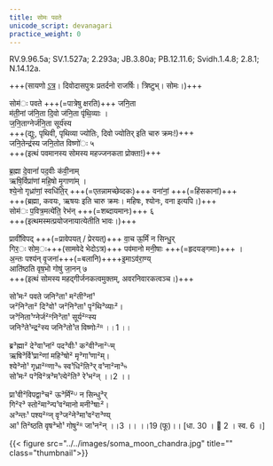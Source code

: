 ```yaml
---
title: सोमः पवते
unicode_script: devanagari
practice_weight: 0
---
```



RV.9.96.5a; SV.1.527a; 2.293a; JB.3.80a; PB.12.11.6; Svidh.1.4.8; 2.8.1; N.14.12a.

+++(सायणो [ऽत्र](https://archive.org/stream/RgVedaWithSayanasCommentaryPart4/rv_sayanabhasya_part4#page/n303/mode/2up&sa=D&ust=1542425956294000)। दिवोदासपुत्रः प्रतर्दनो राजर्षिः। त्रिष्टुभ्। सोमः।)+++

सोम॑ः पवते +++(=पात्रेषु क्षरति)+++ जनि॒ता  
म॑ती॒नां ज॑नि॒ता दि॒वो ज॑नि॒ता पृ॑थि॒व्याः ।  
ज॒नि॒ताग्नेर्ज॑नि॒ता सूर्य॑स्य  
+++(द्युः, पृथिवी, पृथिव्या ज्योतिः, दिवो ज्योतिर् इति चारु क्रमः!)+++  
जनि॒तेन्द्र॑स्य जनि॒तोत विष्णो॑ः ५  
+++(इत्थं पवमानस्य सोमस्य महज्जनकता प्रोक्ता!)+++

ब्र॒ह्मा दे॒वानां॑ पद॒वीः क॑वी॒नाम्  
ऋषि॒र्विप्रा॑णां महि॒षो मृ॒गाणा॑म् ।  
श्ये॒नो गृध्रा॑णां॒ स्वधि॑ति॒र् +++(=एतन्नामच्छेव्दकः)+++ वना॑नां॒ +++(=हिंसकानां)+++  
+++(ब्रह्मा, कवयः, ऋषयः इति चारु क्रमः। महिषः, श्योनः, वना इत्यपि।)+++  
सोम॑ः प॒वित्र॒मत्ये॑ति॒ रेभ॑न् +++(=शब्दायमानः)+++ ६  
+++(इत्थमस्मत्प्रयोजनायात्येतीति भावः।)+++

प्रावी॑विपद् +++(=प्रावेपयत् / प्रेरयत्)+++ वा॒च ऊ॒र्मिं न सिन्धु॒र्  
गिर॒ः सोम॒ः+++(सामवेदे भेदोऽत्र)+++ पव॑मानो मनी॒षाः +++(=हृदयङ्गमाः)+++ ।  
अ॒न्तः पश्य॑न् वृ॒जना॑+++(=बलानि)++++इ॒माऽव॑रा॒ण्य्  
आति॑ष्ठति वृष॒भो गोषु॑ जा॒नन् ७  
+++(इत्थं सोमस्य महद्गीर्जनकत्वमुक्तम्, अवरनिवारकत्वञ्च।)+++

सो¹मः² पवते जनि³ता¹ म²ती³नां¹  
ज²नि³ता² दि³वो¹ ज²नि³ता¹ पृ²थि³व्याः²।  
ज³निता¹ग्नेर्ज²ᴿनि³ता¹ सूर्य²ᴿस्य  
जनि³ते¹न्द्र²स्य जनि³तो¹त विष्णोः²ᴿ ।।1 ।।

ब्र³ह्मा² दे³वा¹नां² पद³वीः¹ क²वी³ना²ᵁम्  
ऋषि³र्वि¹प्रा²णां महि³षो² मृ³गा¹णा²म्।  
श्ये³नो¹ गृध्रा²ᴿणा³ᳱ स्व¹धि²ति³र् व¹ना²ना³ᳱ  
सो¹मः² प³वि²त्र³म¹त्ये²ति³ रे¹भ²न् ।।2 ।।

प्रा¹वी²विपद्वा³च² ऊ³र्मिं²ᵁ न सिन्धु³र्  
गि²र³ स्तो²मा³न्प¹व²मानो मनी³षाः²।  
अ³न्तः¹ पश्य²ᴿन् वृ³ज²ने³मा¹व²रा³ण्य्  
आ¹ ति²ष्ठति वृष³भो¹ गोषु²ᴿ जा¹न²न् ।।3 ।। ।।19 (फू)।। [धा. 30 ।  2 । स्व. 6 ।]

{{< figure src="../../images/soma_moon_chandra.jpg" title="" class="thumbnail">}}
